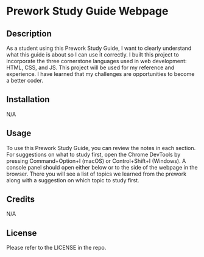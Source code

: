 # Prework Study Guide Webpage

## Description
As a student using this Prework Study Guide, I want to clearly understand what this guide is about so I can use it correctly. I built this project to incorporate the three cornerstone languages used in web development: HTML, CSS, and JS. This project will be used for my reference and experience. I have learned that my challenges are opportunities to become a better coder. 

## Installation

N/A

## Usage

To use this Prework Study Guide, you can review the notes in each section. For suggestions on what to study first, open the Chrome DevTools by pressing Command+Option+I (macOS) or Control+Shift+I (Windows). A console panel should open either below or to the side of the webpage in the browser. There you will see a list of topics we learned from the prework along with a suggestion on which topic to study first.

## Credits

N/A

## License
Please refer to the LICENSE in the repo.
